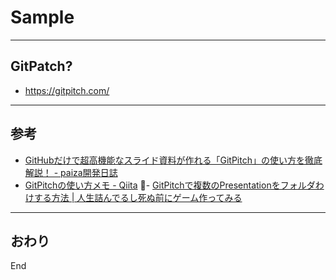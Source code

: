 # Sample

---

## GitPatch?

- https://gitpitch.com/

---

## 参考

- [GitHubだけで超高機能なスライド資料が作れる「GitPitch」の使い方を徹底解説！ \- paiza開発日誌](https://paiza.hatenablog.com/entry/2017/06/22/GitHub%E3%81%A0%E3%81%91%E3%81%A7%E8%B6%85%E9%AB%98%E6%A9%9F%E8%83%BD%E3%81%AA%E3%82%B9%E3%83%A9%E3%82%A4%E3%83%89%E8%B3%87%E6%96%99%E3%81%8C%E4%BD%9C%E3%82%8C%E3%82%8B%E3%80%8CGitPitch%E3%80%8D%E3%81%AE)
- [GitPitchの使い方メモ \- Qiita](https://qiita.com/FScoward/items/e0e069982d6fbb6c3228)
- [GitPitchで複数のPresentationをフォルダわけする方法 \| 人生詰んでるし死ぬ前にゲーム作ってみる](http://ntgame.wpblog.jp/2017/12/31/post-1341/)

---

## おわり

End